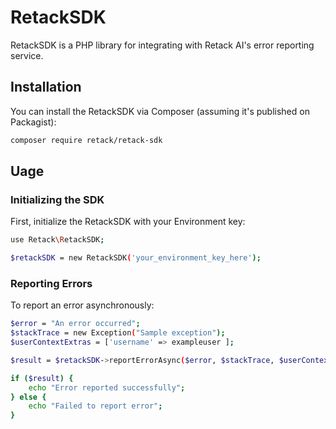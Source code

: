 # RetackSDK

RetackSDK is a PHP library for integrating with Retack AI's error reporting service.

## Installation

You can install the RetackSDK via Composer (assuming it's published on Packagist):

```bash
composer require retack/retack-sdk
```

## Uage

### Initializing the SDK

First, initialize the RetackSDK with your Environment key:

```bash
use Retack\RetackSDK;

$retackSDK = new RetackSDK('your_environment_key_here');
```

### Reporting Errors

To report an error asynchronously:

```bash
$error = "An error occurred";
$stackTrace = new Exception("Sample exception");
$userContextExtras = ['username' => exampleuser ];

$result = $retackSDK->reportErrorAsync($error, $stackTrace, $userContextExtras);

if ($result) {
    echo "Error reported successfully";
} else {
    echo "Failed to report error";
}
```
